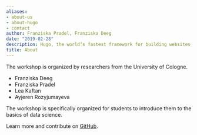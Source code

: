 ```yaml
---
aliases:
- about-us
- about-hugo
- contact
author: Franziska Pradel, Franziska Deeg
date: "2019-02-28"
description: Hugo, the world’s fastest framework for building websites
title: About
---
```


The workshop is organized by researchers from the University of Cologne.


* Franziska Deeg
* Franziska Pradel
* Lea Kaftan
* Ayjeren Rozyjumayeva

The workshop is specifically organized for students to introduce them to the basics of data science. 

Learn more and contribute on [GitHub](https://github.com/gohugoio).



